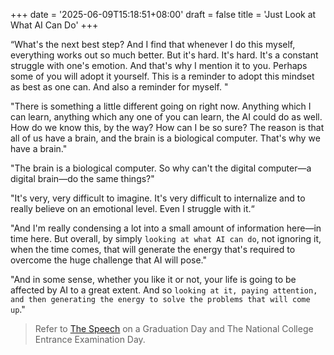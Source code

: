+++
date = '2025-06-09T15:18:51+08:00'
draft = false
title = 'Just Look at What AI Can Do'
+++

“What's the next best step? And I find that whenever I do this myself, everything works out so much better. But it's hard. It's hard. It's a constant struggle with one's emotion. And that's why I mention it to you. Perhaps some of you will adopt it yourself. This is a reminder to adopt this mindset as best as one can. And also a reminder for myself. "

"There is something a little different going on right now. Anything which I can learn, anything which any one of you can learn, the AI could do as well. How do we know this, by the way? How can I be so sure? The reason is that all of us have a brain, and the brain is a biological computer. That's why we have a brain."

"The brain is a biological computer. So why can't the digital computer—a digital brain—do the same things?"

"It's very, very difficult to imagine. It's very difficult to internalize and to really believe on an emotional level. Even I struggle with it.“

"And I'm really condensing a lot into a small amount of information here—in time here. But overall, by simply `looking at what AI can do`, not ignoring it, when the time comes, that will generate the energy that's required to overcome the huge challenge that AI will pose."

"And in some sense, whether you like it or not, your life is going to be affected by AI to a great extent. And so `looking at it, paying attention, and then generating the energy to solve the problems that will come up`."

> Refer to [The Speech](https://www.youtube.com/watch?v=zuZ2zaotrJs) on a Graduation Day and The National College Entrance Examination Day. 
